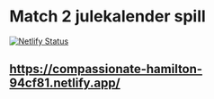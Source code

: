 # Match 2 julekalender spill
[![Netlify Status](https://api.netlify.com/api/v1/badges/4b4b63ad-3e88-4e6a-9635-e39739babb36/deploy-status)](https://app.netlify.com/sites/compassionate-hamilton-94cf81/deploys)

## https://compassionate-hamilton-94cf81.netlify.app/


